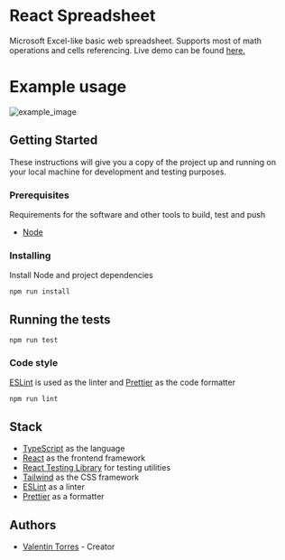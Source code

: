 # React Spreadsheet

Microsoft Excel-like basic web spreadsheet. Supports most of math operations and cells referencing.
Live demo can be found [here.](https://spreadsheet-zeta.vercel.app/)

# Example usage

![example_image](https://www.upload.ee/image/14874124/chrome-capture-2023-0-27__1___1_.gif "Example image")

## Getting Started

These instructions will give you a copy of the project up and running on
your local machine for development and testing purposes.

### Prerequisites

Requirements for the software and other tools to build, test and push

- [Node](https://nodejs.org/en/)

### Installing

Install Node and project dependencies

    npm run install

## Running the tests

    npm run test

### Code style

[ESLint](https://eslint.org) is used as the linter and [Prettier](https://prettier.io) as the code formatter

    npm run lint

## Stack

- [TypeScript](https://www.typescriptlang.org) as the language
- [React](https://reactjs.org/) as the frontend framework
- [React Testing Library](https://testing-library.com/) for testing utilities
- [Tailwind](https://tailwindcss.com/) as the CSS framework
- [ESLint](https://eslint.org) as a linter
- [Prettier](https://prettier.io) as a formatter

## Authors

- [Valentin Torres](https://github.com/valentintorres02) - Creator

